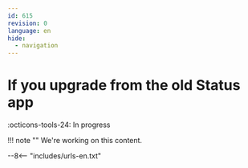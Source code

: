 ```yaml
---
id: 615
revision: 0
language: en
hide:
  - navigation
---
```


# If you upgrade from the old Status app

 :octicons-tools-24: In progress

!!! note ""
     We're working on this content.

--8<-- "includes/urls-en.txt"

